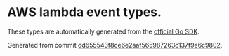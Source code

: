 # AWS lambda event types.

These types are automatically generated from the
[official Go SDK](https://github.com/aws/aws-lambda-go/tree/master/events).

Generated from commit [dd655543f8ce6e2aaf565987263c137f9e6c9802](https://github.com/aws/aws-lambda-go/commit/dd655543f8ce6e2aaf565987263c137f9e6c9802).
